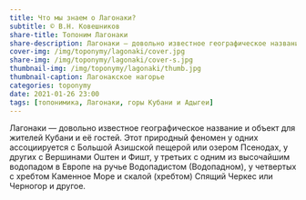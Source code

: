 ```yaml
---
title: Что мы знаем о Лагонаки?
subtitle: © В.Н. Ковешников
share-title: Топоним Лагонаки
share-description: Лагонаки — довольно известное географическое название и объект для жителей Кубани и её гостей.
cover-img: /img/toponymy/lagonaki/cover.jpg
share-img: /img/toponymy/lagonaki/cover-s.jpg
thumbnail-img: /img/toponymy/lagonaki/thumb.jpg
thumbnail-caption: Лагонакское нагорье
categories: toponymy
date: 2021-01-26 23:00
tags: [топонимика, Лагонаки, горы Кубани и Адыгеи]
---
```

Лагонаки — довольно известное географическое название и объект для жителей Кубани и её гостей. Этот природный феномен у одних ассоциируется с Большой Азишской пещерой или озером Псенодах, у других с Вершинами Оштен и Фишт, у третьих с одним из высочайшим водопадом в Европе на ручье Водопадистом (Водопадном), у четвертых с хребтом Каменное Море и скалой (хребтом) Спящий Черкес или Черногор и другое.
